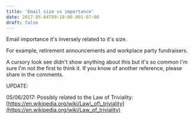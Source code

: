 ```yaml
---
title: 'Email size vs importance'
date: 2017-05-04T09:18:00.001-07:00
draft: false
---
```


Email importance it's inversely related to it's size.

  

For example, retirement announcements and workplace party fundraisers.

  

A cursory look see didn't show anything about this but it's so common I'm sure I'm not the first to think it. If you know of another reference, please share in the comments.

  

UPDATE:

05/06/2017: Possibly related to the Law of Triviality: [https://en.wikipedia.org/wiki/Law\_of\_triviality](https://en.wikipedia.org/wiki/Law_of_triviality)